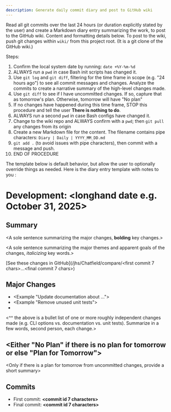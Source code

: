 ```yaml
---
description: Generate daily commit diary and post to GitHub wiki
---
```


Read all git commits over the last 24 hours (or duration explicitly stated by the user) and create a Markdown diary entry summarizing the work, to post to the GitHub wiki. Content and formatting details below. To post to the wiki, push git changes within `wiki/` from this project root. (It is a git clone of the GitHub wiki.)

Steps:

1. Confirm the local system date by running: `date +%Y-%m-%d`
2. ALWAYS run a `pwd` in case Bash init scripts has changed it.
3. Use `git log` and `git diff`, filtering for the time frame in scope (e.g. "24 hours ago") to see all commit messages and changes. Analyze the commits to create a narrative summary of the high-level changes made.
4. Use `git diff` to see if I have uncommitted changes. If so, capture that as tomorrow's plan. Otherwise, tomorrow will have "No plan"
5. If no changes have happened during this time frame, STOP this procedure and tell the user **There is nothing to do**.
6. ALWAYS run a second `pwd` in case Bash configs have changed it.
7. Change to the wiki repo and ALWAYS confirm with a `pwd`; then `git pull` any changes from its origin
8. Create a new Markdown file for the content. The filename contains pipe characters: `Diary | Daily | YYYY_MM_DD.md`
9. `git add .` (to avoid issues with pipe characters), then commit with a message and push.
10. END OF PROCEDURE

The template below is default behavior, but allow the user to optionally override things as needed. Here is the diary entry template with notes to you <in angle brackets>:

# Development: <longhand date e.g. October 31, 2025>

## Summary

<A sole sentence summarizing the major changes, **bolding** key changes.>

<A sole sentence summarizing the major themes and apparent goals of the changes, *italicizing* key words.>

[See these changes in GitHub](/jhs/Chatfield/compare/<first commit 7 chars>...<final commit 7 chars>)

## Major Changes

* <Example "Update documentation about ...">
* <Example "Remove unused unit tests">
* <Etc>
<^^ the above is a bullet list of one or more roughly independent changes made (e.g. CLI options vs. documentation vs. unit tests). Summarize in a few words, second person, each change.>

## <Either "No Plan" if there is no plan for tomorrow or else "Plan for Tomorrow">

<Only if there is a plan for tomorrow from uncommitted changes, provide a short summary>

## Commits

* First commit: **<commit id 7 characters>**
* Final commit: **<commit id 7 characters>**
